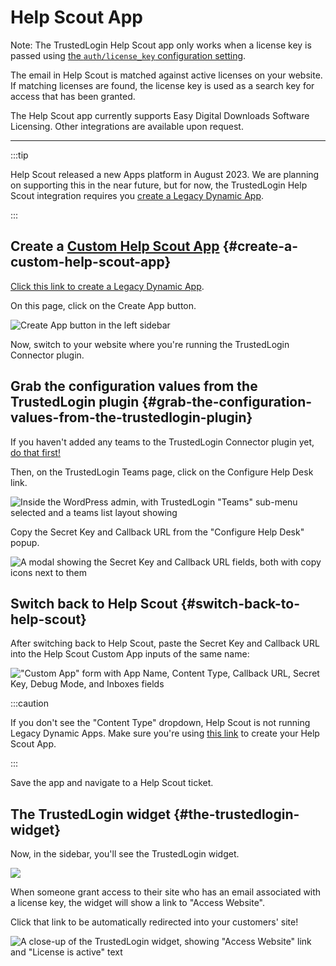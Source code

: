 # Help Scout App

Note: The TrustedLogin Help Scout app only works when a license key is passed using [the `auth/license_key` configuration setting](../Client/configuration).

The email in Help Scout is matched against active licenses on your website. If matching licenses are found, the license key is used as a search key for access that has been granted. 

The Help Scout app currently supports Easy Digital Downloads Software Licensing. Other integrations are available upon request.

---

:::tip

Help Scout released a new Apps platform in August 2023. We are planning on supporting this in the near future, but for now, the TrustedLogin Help Scout integration requires you [create a Legacy Dynamic App](https://secure.helpscout.net/apps/custom).

:::

## Create a [Custom Help Scout App](https://secure.helpscout.net/apps/custom) {#create-a-custom-help-scout-app}

[Click this link to create a Legacy Dynamic App](https://secure.helpscout.net/apps/custom).

On this page, click on the Create App button.

![Create App button in the left sidebar](/img/vendor/help-scout/step-03.png)

Now, switch to your website where you're running the TrustedLogin Connector plugin.

## Grab the configuration values from the TrustedLogin plugin {#grab-the-configuration-values-from-the-trustedlogin-plugin}

If you haven't added any teams to the TrustedLogin Connector plugin yet, [do that first!](../01-intro)

Then, on the TrustedLogin Teams page, click on the Configure Help Desk link.

![Inside the WordPress admin, with TrustedLogin "Teams" sub-menu selected and a teams list layout showing](/img/vendor/help-scout/step-04.png)

Copy the Secret Key and Callback URL from the "Configure Help Desk" popup. 

![A modal showing the Secret Key and Callback URL fields, both with copy icons next to them](/img/vendor/help-scout/step-05.png)

## Switch back to Help Scout {#switch-back-to-help-scout}

After switching back to Help Scout, paste the Secret Key and Callback URL into the Help Scout Custom App inputs of the same name:

!["Custom App" form with App Name, Content Type, Callback URL, Secret Key, Debug Mode, and Inboxes fields](/img/vendor/help-scout/step-06.png)

:::caution

If you don't see the "Content Type" dropdown, Help Scout is not running Legacy Dynamic Apps. Make sure you're using [this link](https://secure.helpscout.net/apps/custom) to create your Help Scout App.

:::

Save the app and navigate to a Help Scout ticket.

## The TrustedLogin widget {#the-trustedlogin-widget}

Now, in the sidebar, you'll see the TrustedLogin widget.

![](/img/vendor/help-scout/step-07.png)

When someone grant access to their site who has an email associated with a license key, the widget will show a link to "Access Website".

Click that link to be automatically redirected into your customers' site!

![A close-up of the TrustedLogin widget, showing "Access Website" link and "License is active" text](/img/vendor/help-scout/step-08.png)
